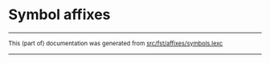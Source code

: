 
# Symbol affixes

* * *

<small>This (part of) documentation was generated from [src/fst/affixes/symbols.lexc](https://github.com/giellalt/lang-nds/blob/main/src/fst/affixes/symbols.lexc)</small>

---

